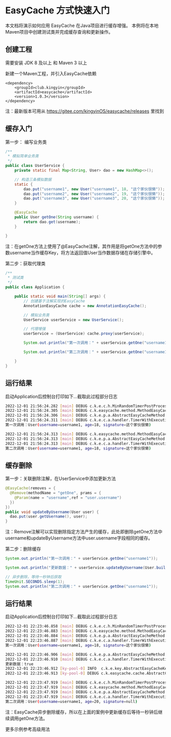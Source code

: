 # EasyCache 方式快速入门

本文档将演示如何应用 EasyCache 在Java项目进行缓存增强。 本例将在本地Maven项目中创建测试类并完成缓存查询和更新操作。

## 创建工程

需要安装 JDK 8 及以上 和 Maven 3 以上

新建一个Maven工程，并引入EasyCache依赖

```
<dependency>
    <groupId>club.kingyin</groupId>
    <artifactId>easycache</artifactId>
    <version>1.0.3</version>
</dependency>
```

注：最新版本可用从 https://gitee.com/kingyinOS/easycache/releases 里找到

## 缓存入门

第一步： 编写业务类

```java
/**
 * 模拟简单业务类
 */
public class UserService {
    private static final Map<String, User> dao = new HashMap<>();

    // 构造三条模拟数据
    static {
        dao.put("username1", new User("username1", 18, "这个家伙很懒"));
        dao.put("username2", new User("username2", 19, "这个家伙很懒"));
        dao.put("username3", new User("username3", 20, "这个家伙很懒"));
    }

    @EasyCache
    public User getOne(String username) {
        return dao.get(username);
    }

}
```

注：在getOne方法上使用了@EasyCache注解，其作用是将getOne方法中的参数username当作缓存Key，将方法返回值User当作数据存储在存储引擎中。

第二步：获取代理类

```java
/**
 * 测试类
 */
public class Application {

    public static void main(String[] args) {
        // 创建基于注解实现的EasyCache
        AnnotationEasyCache cache = new AnnotationEasyCache();

        // 模拟业务类
        UserService userService = new UserService();

        // 代理增强
        userService = (UserService) cache.proxy(userService);

        System.out.println("第一次调用：" + userService.getOne("username1"));

        System.out.println("第二次调用：" + userService.getOne("username1"));

    }
}
```

## 运行结果

启动Application后控制台打印如下...截取此过程部分日志

```bash
2022-12-01 21:56:24.282 [main] DEBUG c.k.e.c.h.MinRandomTimerPostProcess - 【getOne】 随机过期时间 69，单位 DAYS，最小系数 0.7
2022-12-01 21:56:24.305 [main] DEBUG c.k.easycache.method.MethodEasyCache - 缓存 [ky-cache]-[getOne()]-{"username":"username1"}-[]，源数据加载，并写入缓存 User(username=username1, age=18, signature=这个家伙很懒)
2022-12-01 21:56:24.306 [main] DEBUG c.k.e.p.a.AbstractEasyCacheMethod - 缓存方法执行 [getOne]
2022-12-01 21:56:24.311 [main] DEBUG c.k.e.c.a.handler.TimerWithExecution - 【执行耗时-正常】：72 ms
第一次调用：User(username=username1, age=18, signature=这个家伙很懒)

2022-12-01 21:56:24.313 [main] DEBUG c.k.easycache.method.MethodEasyCache - 缓存 [ky-cache]-[getOne()]-{"username":"username1"}-[]，存在 User(username=username1, age=18, signature=这个家伙很懒)
2022-12-01 21:56:24.313 [main] DEBUG c.k.e.p.a.AbstractEasyCacheMethod - 缓存方法执行 [getOne]
2022-12-01 21:56:24.313 [main] DEBUG c.k.e.c.a.handler.TimerWithExecution - 【执行耗时-正常】：2 ms
第二次调用：User(username=username1, age=18, signature=这个家伙很懒)
```

## 缓存删除

第一步：关联删除注解，在UserService中添加更新方法

```java
@EasyCache(removes = {
  @Remove(methodName = "getOne", prams = {
    @Param(name = "username",ref = "user.username")
  })
})
public void updateByUsername(User user) {
  dao.put(user.getUsername(), user);
}
```

注：Remove注解可以实现删除指定方法产生的缓存，此处即删除getOne方法中username和updateByUsername方法中user.username字段相同的缓存。

第二步：删除缓存

```java
System.out.println("第一次调用：" + userService.getOne("username1"));

System.out.println("更新数据：" + userService.updateByUsername(User.builder().username("username1").age(20).build()));

// 异步删除，等待一秒钟后获取
TimeUnit.SECONDS.sleep(1);
System.out.println("第二次调用：" + userService.getOne("username1"));
```

## 运行结果

启动Application后控制台打印如下...截取此过程部分日志

```bash
2022-12-01 22:23:46.858 [main] DEBUG c.k.e.c.h.MinRandomTimerPostProcess - 【getOne】 随机过期时间 68，单位 DAYS，最小系数 0.7
2022-12-01 22:23:46.883 [main] DEBUG c.k.easycache.method.MethodEasyCache - 缓存 [ky-cache]-[getOne()]-{"username":"username1"}-[]，源数据加载，并写入缓存 User(username=username1, age=18, signature=这个家伙很懒)
2022-12-01 22:23:46.884 [main] DEBUG c.k.e.p.a.AbstractEasyCacheMethod - 缓存方法执行 [getOne]
2022-12-01 22:23:46.887 [main] DEBUG c.k.e.c.a.handler.TimerWithExecution - 【执行耗时-正常】：73 ms
第一次调用：User(username=username1, age=18, signature=这个家伙很懒)

2022-12-01 22:23:46.906 [main] DEBUG c.k.e.p.a.AbstractEasyCacheMethod - 原始方法执行 [updateByUsername]
2022-12-01 22:23:46.910 [main] DEBUG c.k.e.c.a.handler.TimerWithExecution - 【执行耗时-正常】：4 ms
更新数据：true
2022-12-01 22:23:46.912 [ky-pool-0] INFO  c.k.e.key.AbstractEasyCacheKey - 解析生成默认key [ky-cache]-[getOne()]-{}-[]
2022-12-01 22:23:46.913 [ky-pool-0] DEBUG c.k.easycache.cache.AbstractCache - 删除缓存 [ky-cache]-[getOne()]-{"username":"username1"}-[]

2022-12-01 22:23:47.919 [main] DEBUG c.k.e.c.h.MinRandomTimerPostProcess - 【getOne】 随机过期时间 68，单位 DAYS，最小系数 0.7
2022-12-01 22:23:47.919 [main] DEBUG c.k.easycache.method.MethodEasyCache - 缓存 [ky-cache]-[getOne()]-{"username":"username1"}-[]，源数据加载，并写入缓存 User(username=username1, age=20, signature=null)
2022-12-01 22:23:47.919 [main] DEBUG c.k.e.p.a.AbstractEasyCacheMethod - 缓存方法执行 [getOne]
2022-12-01 22:23:47.919 [main] DEBUG c.k.e.c.a.handler.TimerWithExecution - 【执行耗时-正常】：2 ms
第二次调用：User(username=username1, age=20, signature=null)
```

注：EasyCache异步删除缓存，所以在上面的案例中更新缓存后等待一秒钟后继续调用getOne方法。

更多示例参考高级用法

